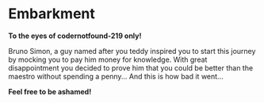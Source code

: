 # Embarkment

**To the eyes of codernotfound-219 only!**

Bruno Simon, a guy named after you teddy inspired you to start this journey by mocking you to pay him money for knowledge. With great disappointment you decided to prove him that you could be better than the maestro without spending a penny...
And this is how bad it went...

**Feel free to be ashamed!**